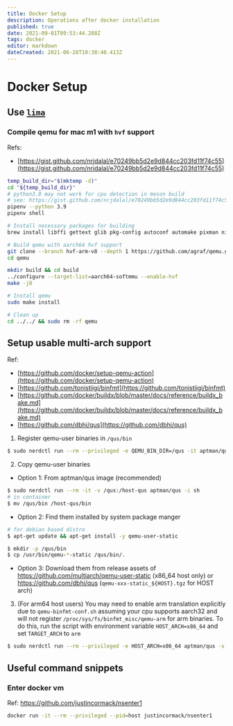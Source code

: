```yaml
---
title: Docker Setup
description: Operations after docker installation
published: true
date: 2021-09-01T09:53:44.288Z
tags: docker
editor: markdown
dateCreated: 2021-06-28T10:38:40.413Z
---
```


# Docker Setup

## Use [`lima`](https://github.com/lima-vm/lima)

### Compile qemu for mac m1 with `hvf` support

Refs:
- [https://gist.github.com/nrjdalal/e70249bb5d2e9d844cc203fd11f74c55](https://gist.github.com/nrjdalal/e70249bb5d2e9d844cc203fd11f74c55)

```bash
temp_build_dir="$(mktemp -d)"
cd "${temp_build_dir}"
# python3.8 may not work for cpu detection in meson build
# see: https://gist.github.com/nrjdalal/e70249bb5d2e9d844cc203fd11f74c55#gistcomment-3808885
pipenv --python 3.9
pipenv shell

# Install necessary packages for building
brew install libffi gettext glib pkg-config autoconf automake pixman ninja

# Build qemu with aarch64 hvf support
git clone --branch hvf-arm-v8 --depth 1 https://github.com/agraf/qemu.git
cd qemu

mkdir build && cd build
../configure --target-list=aarch64-softmmu --enable-hvf
make -j8

# Install qemu
sudo make install

# Clean up
cd ../../ && sudo rm -rf qemu
```

## Setup usable multi-arch support

Ref:
- [https://github.com/docker/setup-qemu-action](https://github.com/docker/setup-qemu-action)
- [https://github.com/tonistiigi/binfmt](https://github.com/tonistiigi/binfmt)
- [https://github.com/docker/buildx/blob/master/docs/reference/buildx_bake.md](https://github.com/docker/buildx/blob/master/docs/reference/buildx_bake.md)
- [https://github.com/dbhi/qus](https://github.com/dbhi/qus)

1. Register qemu-user binaries in `/qus/bin`

```bash
$ sudo nerdctl run --rm --privileged -e QEMU_BIN_DIR=/qus -it aptman/qus -s -- -p
```

2. Copy qemu-user binaries

- Option 1: From aptman/qus image (recommended)

```bash
$ sudo nerdctl run --rm -it -v /qus:/host-qus aptman/qus -i sh
# in container
$ mv /qus/bin /host-qus/bin
```

- Option 2: Find them installed by system package manger

```bash
# for debian based distro
$ apt-get update && apt-get install -y qemu-user-static

$ mkdir -p /qus/bin
$ cp /usr/bin/qemu-*-static /qus/bin/.
```

- Option 3: Download them from release assets of https://github.com/multiarch/qemu-user-static (x86_64 host only) or https://github.com/dbhi/qus (`qemu-xxx-static_${HOST}.tgz` for HOST arch)

3. (For arm64 host users) You may need to enable arm translation explicitly due to `qemu-binfmt-conf.sh` assuming your cpu supports aarch32 and will not register `/proc/sys/fs/binfmt_misc/qemu-arm` for arm binaries. To do this, run the script with environment variable `HOST_ARCH=x86_64` and set `TARGET_ARCH` to `arm`

```bash
$ sudo nerdctl run --rm --privileged -e HOST_ARCH=x86_64 aptman/qus -s -- -p arm
```

## Useful command snippets

### Enter docker vm

Ref: https://github.com/justincormack/nsenter1

```bash
docker run -it --rm --privileged --pid=host justincormack/nsenter1
```
